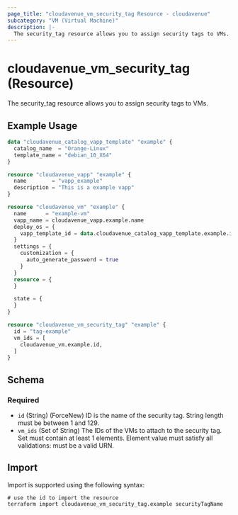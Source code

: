 ```yaml
---
page_title: "cloudavenue_vm_security_tag Resource - cloudavenue"
subcategory: "VM (Virtual Machine)"
description: |-
  The security_tag resource allows you to assign security tags to VMs.
---
```


# cloudavenue_vm_security_tag (Resource)

The security_tag resource allows you to assign security tags to VMs.

## Example Usage

```terraform
data "cloudavenue_catalog_vapp_template" "example" {
  catalog_name  = "Orange-Linux"
  template_name = "debian_10_X64"
}

resource "cloudavenue_vapp" "example" {
  name        = "vapp_example"
  description = "This is a example vapp"
}

resource "cloudavenue_vm" "example" {
  name      = "example-vm"
  vapp_name = cloudavenue_vapp.example.name
  deploy_os = {
    vapp_template_id = data.cloudavenue_catalog_vapp_template.example.id
  }
  settings = {
    customization = {
      auto_generate_password = true
    }
  }
  resource = {
  }

  state = {
  }
}

resource "cloudavenue_vm_security_tag" "example" {
  id = "tag-example"
  vm_ids = [
    cloudavenue_vm.example.id,
  ]
}
```

<!-- schema generated by tfplugindocs -->
## Schema

### Required

- `id` (String) (ForceNew) ID is the name of the security tag. String length must be between 1 and 129.
- `vm_ids` (Set of String) The IDs of the VMs to attach to the security tag. Set must contain at least 1 elements. Element value must satisfy all validations: must be a valid URN.

## Import

Import is supported using the following syntax:
```shell
# use the id to import the resource
terraform import cloudavenue_vm_security_tag.example securityTagName
```
